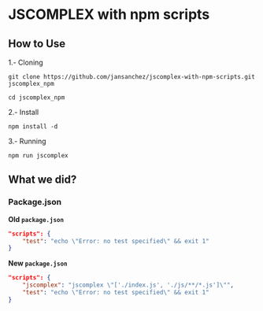 # JSCOMPLEX with npm scripts 
## How to Use

1.- Cloning
```
git clone https://github.com/jansanchez/jscomplex-with-npm-scripts.git jscomplex_npm
```
```
cd jscomplex_npm
```
2.- Install
```
npm install -d
```
3.- Running
```
npm run jscomplex
```

## What we did?

### Package.json

**Old `package.json`**

```json
"scripts": {
    "test": "echo \"Error: no test specified\" && exit 1"
}
```

**New `package.json`**

```json
"scripts": {
    "jscomplex": "jscomplex \"['./index.js', './js/**/*.js']\"",
    "test": "echo \"Error: no test specified\" && exit 1"
}
```
